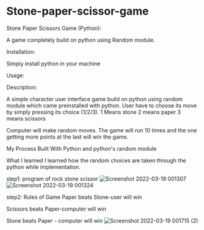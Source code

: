# Stone-paper-scissor-game


Stone Paper Scissors Game (Python):

A game completely build on python using Random module.

Installation:

Simply install python in your machine

Usage:

Description:

A simple character user interface game build on python using random module which came preinstalled with python. User have to choose its move by simply pressing its choice (1/2/3).
1 Means stone
2 means paper
3 means scissors

Computer will make random moves. The game will run 10 times and the one getting more points at the last will win the game.

My Process
Built With
Python and python's random module

What I learned
I learned how the random choices are taken through the python while implementation. 



step1: program of rock stone scissor
![Screenshot 2022-03-19 001307](https://user-images.githubusercontent.com/88941914/159064805-9301b865-ef38-4229-8f4e-4d7c156ac7d7.png)
![Screenshot 2022-03-19 001324](https://user-images.githubusercontent.com/88941914/159064823-3bf10d0d-f722-4d81-a135-671689857dfd.png)

step2:
Rules of Game
Paper beats Stone-user will win

Scissors beats Paper-computer will win

Stone beats Paper - computer will win
![Screenshot 2022-03-19 001715 (2)](https://user-images.githubusercontent.com/88941914/159066245-e2c02ce7-2899-4014-9467-d622a50ee956.png)






